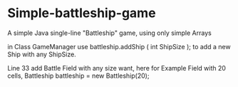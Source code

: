 # Simple-battleship-game
A simple Java single-line "Battleship" game, using only simple Arrays

in Class GameManager use battleship.addShip ( int ShipSize ); to add a new Ship with any ShipSize.

Line 33 add Battle Field with any size want, here for Example Field with 20 cells, Battleship battleship = new Battleship(20);

